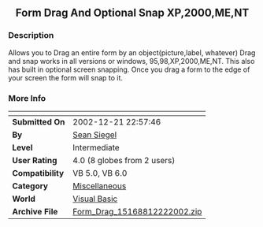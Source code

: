 ﻿<div align="center">

## Form Drag And Optional Snap XP,2000,ME,NT


</div>

### Description

Allows you to Drag an entire form by an object(picture,label, whatever) Drag and snap works in all versions or windows, 95,98,XP,2000,ME,NT. This also has built in optional screen snapping. Once you drag a form to the edge of your screen the form will snap to it.
 
### More Info
 


<span>             |<span>
---                |---
**Submitted On**   |2002-12-21 22:57:46
**By**             |[Sean Siegel](https://github.com/Planet-Source-Code/PSCIndex/blob/master/ByAuthor/sean-siegel.md)
**Level**          |Intermediate
**User Rating**    |4.0 (8 globes from 2 users)
**Compatibility**  |VB 5\.0, VB 6\.0
**Category**       |[Miscellaneous](https://github.com/Planet-Source-Code/PSCIndex/blob/master/ByCategory/miscellaneous__1-1.md)
**World**          |[Visual Basic](https://github.com/Planet-Source-Code/PSCIndex/blob/master/ByWorld/visual-basic.md)
**Archive File**   |[Form\_Drag\_15168812222002\.zip](https://github.com/Planet-Source-Code/sean-siegel-form-drag-and-optional-snap-xp-2000-me-nt__1-41774/archive/master.zip)








